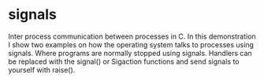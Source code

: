 # signals
Inter process communication between processes in C. In this demonstration I show two examples on how the operating system talks to processes using signals. Where programs are normally stopped using signals. Handlers can be replaced with the signal() or Sigaction functions and send signals to yourself with raise(). 
